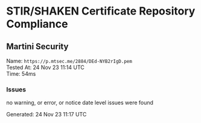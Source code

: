 # STIR/SHAKEN Certificate Repository Compliance

## Martini Security

Name: `https://p.mtsec.me/2884/DEd-NYB2rIgD.pem`\
Tested At: 24 Nov 23 11:14 UTC\
Time: 54ms

### Issues

no warning, or error, or notice date level issues were found

Generated: 24 Nov 23 11:17 UTC